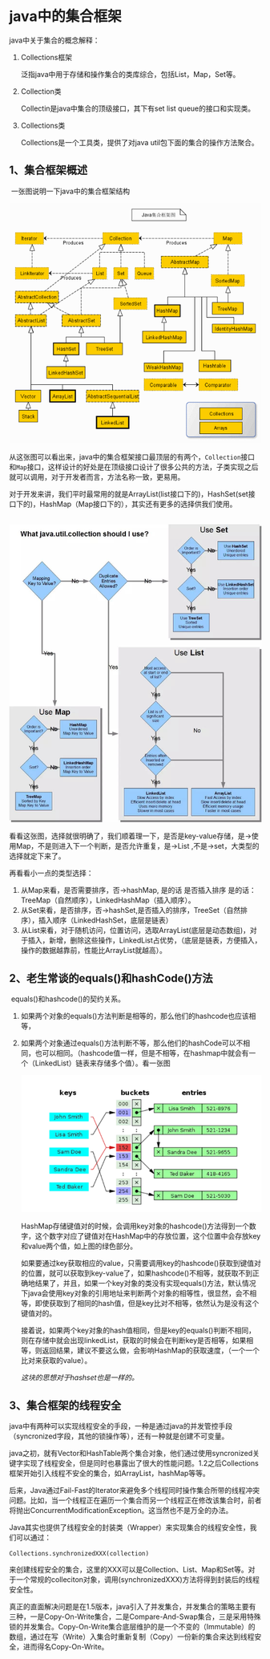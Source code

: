# java中的集合框架

java中关于集合的概念解释：

1. Collections框架

   泛指java中用于存储和操作集合的类库综合，包括List，Map，Set等。

2. Collection类

    Collectin是java中集合的顶级接口，其下有set list queue的接口和实现类。

3. Collections类

   Collections是一个工具类，提供了对java util包下面的集合的操作方法聚合。

## 1、集合框架概述

​	一张图说明一下java中的集合框架结构

![](images/framework.gif)

​	从这张图可以看出来，java中的集合框架接口最顶层的有两个，`Collection`接口和`Map`接口，这样设计的好处是在顶级接口设计了很多公共的方法，子类实现之后就可以调用，对于开发者而言，方法名称一致，更易用。

   对于开发来讲，我们平时最常用的就是ArrayList(list接口下的)，HashSet(set接口下的)，HashMap（Map接口下的），其实还有更多的选择供我们使用。

​	![](images/choose.jpg)

​		看看这张图，选择就很明确了，我们顺着理一下，是否是key-value存储，是->使用Map，不是则进入下一个判断，是否允许重复，是->List ,不是->set，大类型的选择就定下来了。

再看看小一点的类型选择：

1. 从Map来看，是否需要排序，否->hashMap, 是的话 是否插入排序 是的话：TreeMap（自然顺序），LinkedHashMap（插入顺序）。
2. 从Set来看，是否排序，否->hashSet,是否插入的排序，TreeSet（自然排序），插入顺序（LinkedHashSet，底层是链表）
3. 从List来看，对于随机访问，位置访问，选取ArrayList(底层是动态数组)，对于插入，新增，删除这些操作，LinkedList占优势，（底层是链表，方便插入，操作的数据越靠前，性能比ArrayList就越高）。

## 2、老生常谈的equals()和hashCode()方法

​	equals()和hashcode()的契约关系。

1. 如果两个对象的equals()方法判断是相等的，那么他们的hashcode也应该相等，

2. 如果两个对象通过equals()方法判断不等，那么他们的hashCode可以不相同，也可以相同。（hashcode值一样，但是不相等，在hashmap中就会有一个（LinkedList）链表来存储多个值）。看一张图

    ![](images/hashcode.png)

   ​		HashMap存储键值对的时候，会调用key对象的hashcode()方法得到一个数字，这个数字对应了键值对在HashMap中的存放位置，这个位置中会存放key和value两个值，如上图的绿色部分。

   ​		如果要通过key获取相应的value，只需要调用key的hashcode()获取到键值对的位置，就可以获取到key-value了，如果hashcode()不相等，就获取不到正确地结果了，并且，如果一个key对象的类没有实现equals()方法，默认情况下java会使用key对象的引用地址来判断两个对象的相等性，很显然，会不相等，即使获取到了相同的hash值，但是key比对不相等，依然认为是没有这个键值对的。

   ​	接着说，如果两个key对象的hash值相同，但是key的equals()判断不相同，则在存储中就会出现linkedList，获取的时候会在判断key是否相等，如果相等，则返回结果，建议不要这么做，会影响HashMap的获取速度，（一个一个比对来获取的value）。

   *这块的思想对于hashset也是一样的。*

## 3、集合框架的线程安全

​	java中有两种可以实现线程安全的手段，一种是通过java的并发管控手段（syncronized字段，其他的锁操作等），还有一种就是创建不可变量。

​	java之初，就有Vector和HashTable两个集合对象，他们通过使用syncronized关键字实现了线程安全，但是同时也暴露出了很大的性能问题。1.2之后Collections框架开始引入线程不安全的集合，如ArrayList，hashMap等等。

​		后来，Java通过Fail-Fast的Iterator来避免多个线程同时操作集合所带的线程冲突问题。比如，当一个线程正在遍历一个集合而另一个线程正在修改该集合时，前者将抛出ConcurrentModificationException。这当然也不是万全的办法。

​		Java其实也提供了线程安全的封装类（Wrapper）来实现集合的线程安全性，我们可以通过：

```
Collections.synchronizedXXX(collection)
```

​	来创建线程安全的集合，这里的XXX可以是Collection、List、Map和Set等。对于一个常规的colleciton对象，调用(synchronizedXXX)方法将得到封装后的线程安全性。

真正的直面解决问题是在1.5版本，java引入了并发集合，并发集合的策略主要有三种，一是Copy-On-Write集合，二是Compare-And-Swap集合，三是采用特殊锁的并发集合。Copy-On-Write集合底层维护的是一个不变的（Immutable）的数组，通过在写（Write）入集合时重新复制（Copy）一份新的集合来达到线程安全，进而得名Copy-On-Write。

